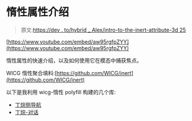 # 惰性属性介绍

> 原文:[https://dev . to/hybrid _ Alex/intro-to-the-inert-attribute-3d 25](https://dev.to/hybrid_alex/intro-to-the-inert-attribute-3d25)

[https://www.youtube.com/embed/aw95rgfpZYY](https://www.youtube.com/embed/aw95rgfpZYY)

惰性属性的快速介绍，以及如何使用它在模态中捕获焦点。

WICG 惰性聚合填料:[https://github.com/WICG/inert](https://github.com/WICG/inert)

以下是我利用 wicg-惰性 polyfill 构建的几个库:

*   [丁烷侧导航](https://github.com/alexcarpenter/butane-sidenav)
*   [丁烷-对话](https://github.com/alexcarpenter/butane-dialog)